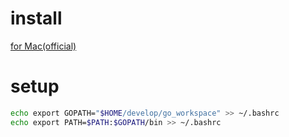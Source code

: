 # install
[for Mac(official)](https://golang.org/doc/install?download=go1.11.4.darwin-amd64.pkg#macos)

# setup

```bash
echo export GOPATH="$HOME/develop/go_workspace" >> ~/.bashrc
echo export PATH=$PATH:$GOPATH/bin >> ~/.bashrc
```
